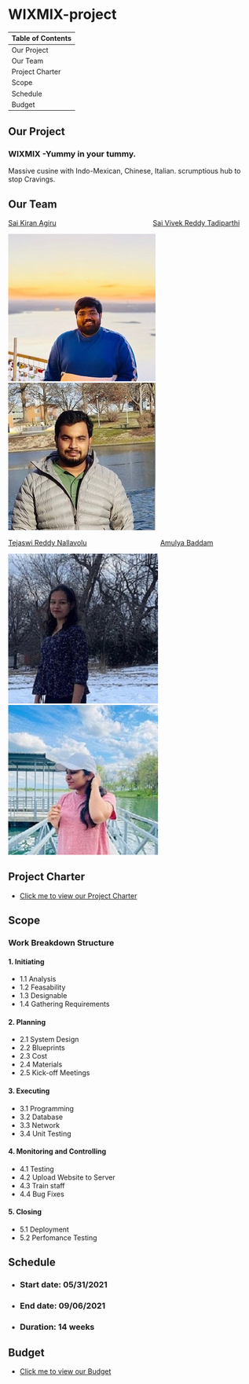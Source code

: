 # WIXMIX-project

| Table of Contents |
|-------------------|
| Our Project       |
| Our Team          |
| Project Charter   |
| Scope             |
| Schedule          |
| Budget            |


## Our Project
   ### WIXMIX -Yummy in your tummy.
   Massive cusine with Indo-Mexican, Chinese, Italian. scrumptious hub to stop Cravings.
   

## Our Team

   [Sai Kiran Agiru](https://github.com/saikiranagiru) &nbsp;&nbsp;&nbsp;&nbsp;&nbsp;&nbsp;&nbsp;&nbsp;&nbsp;&nbsp;&nbsp;&nbsp;&nbsp;&nbsp;&nbsp;&nbsp;&nbsp;&nbsp;&nbsp;&nbsp;&nbsp;&nbsp;&nbsp;&nbsp;&nbsp;&nbsp;&nbsp;&nbsp;&nbsp;&nbsp;&nbsp;&nbsp;&nbsp;&nbsp;&nbsp;&nbsp;&nbsp;&nbsp;&nbsp;&nbsp;&nbsp;&nbsp;&nbsp;&nbsp;&nbsp;&nbsp;&nbsp;&nbsp; [Sai Vivek Reddy Tadiparthi](https://github.com/vivektadiparthi)                       

   ![sai](pictures/Saikiran.jpg) &nbsp; ![vivek](pictures/Vivek.jpg)
  

   [Tejaswi Reddy Nallavolu](https://github.com/TejaswiNallavolu) &nbsp;&nbsp;&nbsp;&nbsp;&nbsp;&nbsp;&nbsp;&nbsp;&nbsp;&nbsp;&nbsp;&nbsp;&nbsp;&nbsp;&nbsp;&nbsp;&nbsp;&nbsp;&nbsp;&nbsp;&nbsp;&nbsp;&nbsp;&nbsp;&nbsp;&nbsp;&nbsp;&nbsp;&nbsp;&nbsp;&nbsp;&nbsp;&nbsp;&nbsp;&nbsp;&nbsp; [Amulya Baddam](https://github.com/amulyabaddam555)

   ![teju](pictures/Tejaswi.jpg) &nbsp; ![amulya](pictures/Amulya.jpg)


## Project Charter
- [Click me to view our Project Charter](Charter/charter.md)


## Scope
### Work Breakdown Structure

#### 1. Initiating
- 1.1 Analysis
- 1.2 Feasability
- 1.3 Designable
- 1.4 Gathering Requirements

#### 2. Planning
- 2.1 System Design
- 2.2 Blueprints
- 2.3 Cost
- 2.4 Materials
- 2.5 Kick-off Meetings

#### 3. Executing
- 3.1 Programming
- 3.2 Database
- 3.3 Network
- 3.4 Unit Testing

#### 4. Monitoring and Controlling
- 4.1 Testing
- 4.2 Upload Website to Server
- 4.3 Train staff
- 4.4 Bug Fixes

#### 5. Closing
- 5.1 Deployment
- 5.2 Perfomance Testing



## Schedule
- ### Start date: 05/31/2021
- ### End date: 09/06/2021
- ### Duration: 14 weeks


## Budget
- [Click me to view our Budget](Budget/Budget.xlsx)
